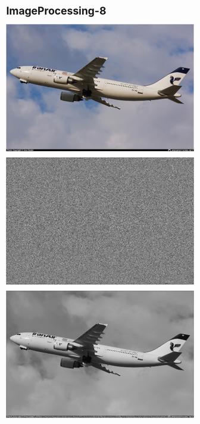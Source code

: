 # ImageProcessing-8
![Alt text](https://github.com/maheravi/ImageProcessing-8/blob/main/EP-IBB.jpg "Optional title")

![Alt text](https://github.com/maheravi/ImageProcessing-8/blob/main/encoded.jpg "Optional title")

![Alt text](https://github.com/maheravi/ImageProcessing-8/blob/main/decoded.jpg "Optional title")
